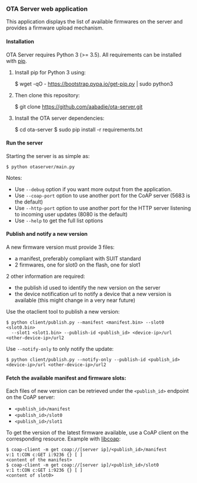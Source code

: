 ### OTA Server web application

This application displays the list of available firmwares on the server and
provides a firmware upload mechanism.

#### Installation

OTA Server requires Python 3 (>= 3.5).
All requirements can be installed with [pip](https://github.com/pypa/pip).

1. Install pip for Python 3 using:

    $ wget -qO - https://bootstrap.pypa.io/get-pip.py | sudo python3

2. Then clone this repository:

    $ git clone https://github.com/aabadie/ota-server.git

3. Install the OTA server dependencies:

    $ cd ota-server
    $ sudo pip install -r requirements.txt

#### Run the server

Starting the server is as simple as:

    $ python otaserver/main.py

Notes:

- Use `--debug` option if you want more output from the application.
- Use `--coap-port` option to use another port for the CoAP server (5683 is the
  default)
- Use `--http-port` option to use another port for the HTTP server listening
  to incoming user updates (8080 is the default)
- Use `--help` to get the full list options

#### Publish and notify a new version

A new firmware version must provide 3 files:
- a manifest, preferably compliant with SUIT standard
- 2 firmwares, one for slot0 on the flash, one for slot1

2 other information are required:
- the publish id used to identify the new version on the server
- the device notification url to notify a device that a new version is
available (this might change in a very near future)

Use the otaclient tool to publish a new version:

    $ python client/publish.py --manifest <manifest.bin> --slot0 <slot0.bin>
      --slot1 <slot1.bin> --publish-id <publish_id> <device-ip>/url <other-device-ip>/url2

Use `--notify-only` to only notify the update:

    $ python client/publish.py --notify-only --publish-id <publish_id> <device-ip>/url <other-device-ip>/url2

#### Fetch the available manifest and firmware slots:

Each files of new version can be retrieved under the `<publish_id>` endpoint on
the CoAP server:

- `<publish_id>/manifest`
- `<publish_id>/slot0`
- `<publish_id>/slot1`

To get the version of the latest firmware available, use a CoAP client on
the corresponding resource. Example with [libcoap]():

    $ coap-client -m get coap://[server ip]/<publish_id>/manifest
    v:1 t:CON c:GET i:9236 {} [ ]
    <content of the manifest>
    $ coap-client -m get coap://[server ip]/<publish_id>/slot0
    v:1 t:CON c:GET i:9236 {} [ ]
    <content of slot0>
